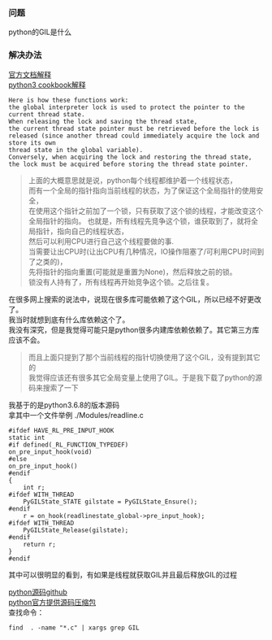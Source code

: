 ### 问题
python的GIL是什么

### 解决办法
[官方文档解释](https://docs.python.org/3.6/c-api/init.html?highlight=gil)  
[python3 cookbook解释](https://python3-cookbook.readthedocs.io/zh_CN/latest/c12/p09_dealing_with_gil_stop_worring_about_it.html)  

```
Here is how these functions work: 
the global interpreter lock is used to protect the pointer to the current thread state. 
When releasing the lock and saving the thread state, 
the current thread state pointer must be retrieved before the lock is  
released (since another thread could immediately acquire the lock and store its own
thread state in the global variable). 
Conversely, when acquiring the lock and restoring the thread state, 
the lock must be acquired before storing the thread state pointer.
```
> 上面的大概意思就是说，python每个线程都维护着一个线程状态，  
> 而有一个全局的指针指向当前线程的状态，为了保证这个全局指针的使用安全，  
> 在使用这个指针之前加了一个锁，只有获取了这个锁的线程，才能改变这个全局指针的指向。 
> 也就是，所有线程先竞争这个锁，谁获取到了，就将全局指针，指向自己的线程状态，  
> 然后可以利用CPU进行自己这个线程要做的事.  
> 当需要让出CPU时(让出CPU有几种情况，IO操作阻塞了/可利用CPU时间到了之类的)，  
> 先将指针的指向重置(可能就是重置为None)，然后释放之前的锁。  
> 锁没有人持有了，所有线程再开始竞争这个锁。之后往复。  

在很多网上搜索的说法中，说现在很多库可能依赖了这个GIL，所以已经不好更改了。  
我当时就想到底有什么库依赖这个了。  
我没有深究，但是我觉得可能只是python很多内建库依赖依赖了。其它第三方库应该不会。  

> 而且上面只提到了那个当前线程的指针切换使用了这个GIL，没有提到其它的  
> 我觉得应该还有很多其它全局变量上使用了GIL。于是我下载了python的源码来搜索了一下  

我基于的是python3.6.8的版本源码  
拿其中一个文件举例 ./Modules/readline.c  
```
#ifdef HAVE_RL_PRE_INPUT_HOOK
static int
#if defined(_RL_FUNCTION_TYPEDEF)
on_pre_input_hook(void)
#else
on_pre_input_hook()
#endif
{
    int r;
#ifdef WITH_THREAD
    PyGILState_STATE gilstate = PyGILState_Ensure();
#endif
    r = on_hook(readlinestate_global->pre_input_hook);
#ifdef WITH_THREAD
    PyGILState_Release(gilstate);
#endif
    return r;
}
#endif
```
其中可以很明显的看到，有如果是线程就获取GIL并且最后释放GIL的过程  

[python源码github](https://github.com/python/cpython)  
[python官方提供源码压缩包](https://www.python.org/downloads/source/)  
查找命令：
```
find  . -name "*.c" | xargs grep GIL
```

